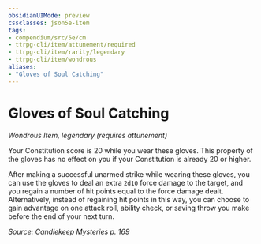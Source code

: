 ```yaml
---
obsidianUIMode: preview
cssclasses: json5e-item
tags:
- compendium/src/5e/cm
- ttrpg-cli/item/attunement/required
- ttrpg-cli/item/rarity/legendary
- ttrpg-cli/item/wondrous
aliases: 
- "Gloves of Soul Catching"
---
```

# Gloves of Soul Catching
*Wondrous Item, legendary (requires attunement)*  


Your Constitution score is 20 while you wear these gloves. This property of the gloves has no effect on you if your Constitution is already 20 or higher.

After making a successful unarmed strike while wearing these gloves, you can use the gloves to deal an extra `2d10` force damage to the target, and you regain a number of hit points equal to the force damage dealt. Alternatively, instead of regaining hit points in this way, you can choose to gain advantage on one attack roll, ability check, or saving throw you make before the end of your next turn.

*Source: Candlekeep Mysteries p. 169*